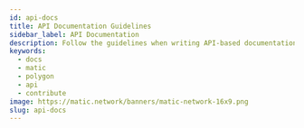 ```yaml
---
id: api-docs
title: API Documentation Guidelines
sidebar_label: API Documentation
description: Follow the guidelines when writing API-based documentation.
keywords:
  - docs
  - matic
  - polygon
  - api
  - contribute
image: https://matic.network/banners/matic-network-16x9.png
slug: api-docs
---
```


